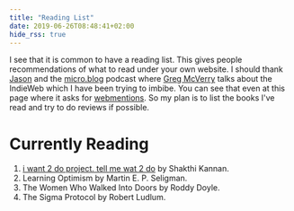 ```yaml
---
title: "Reading List"
date: 2019-06-26T08:48:41+02:00
hide_rss: true
---
```


I see that it is common to have a reading list.
This gives people recommendations of what to read under your own website.
I should thank [Jason](https://mjbraganza.com/books-ive-read/) and the [micro.blog](https://monday.micro.blog/2019/06/24/episode-greg-mcverry.html) podcast where [Greg McVerry](https://micro.blog/jgmac1106) talks about the IndieWeb which I have been trying to imbibe.
You can see that even at this page where it asks for [webmentions](https://indieweb.org/Webmention).
So my plan is to list the books I've read and try to do reviews if possible.

# Currently Reading
1. [i want 2 do project. tell me wat 2 do](http://www.shakthimaan.com/what-to-do.html) by Shakthi Kannan.
2. Learning Optimism by Martin E. P. Seligman.
3. The Women Who Walked Into Doors by Roddy Doyle.
4. The Sigma Protocol by Robert Ludlum.
